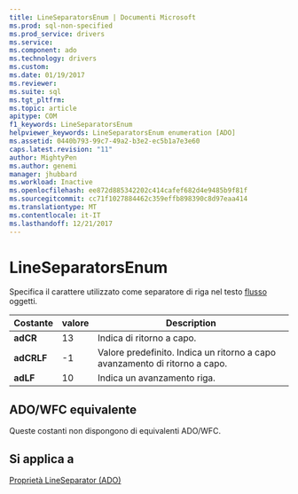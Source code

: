 ```yaml
---
title: LineSeparatorsEnum | Documenti Microsoft
ms.prod: sql-non-specified
ms.prod_service: drivers
ms.service: 
ms.component: ado
ms.technology: drivers
ms.custom: 
ms.date: 01/19/2017
ms.reviewer: 
ms.suite: sql
ms.tgt_pltfrm: 
ms.topic: article
apitype: COM
f1_keywords: LineSeparatorsEnum
helpviewer_keywords: LineSeparatorsEnum enumeration [ADO]
ms.assetid: 0440b793-99c7-49a2-b3e2-ec5b1a7e3e60
caps.latest.revision: "11"
author: MightyPen
ms.author: genemi
manager: jhubbard
ms.workload: Inactive
ms.openlocfilehash: ee872d885342202c414cafef682d4e9485b9f81f
ms.sourcegitcommit: cc71f1027884462c359effb898390c8d97eaa414
ms.translationtype: MT
ms.contentlocale: it-IT
ms.lasthandoff: 12/21/2017
---
```

# <a name="lineseparatorsenum"></a>LineSeparatorsEnum
Specifica il carattere utilizzato come separatore di riga nel testo [flusso](../../../ado/reference/ado-api/stream-object-ado.md) oggetti.  
  
|Costante|valore|Description|  
|--------------|-----------|-----------------|  
|**adCR**|13|Indica di ritorno a capo.|  
|**adCRLF**|-1|Valore predefinito. Indica un ritorno a capo avanzamento di ritorno a capo.|  
|**adLF**|10|Indica un avanzamento riga.|  
  
## <a name="adowfc-equivalent"></a>ADO/WFC equivalente  
 Queste costanti non dispongono di equivalenti ADO/WFC.  
  
## <a name="applies-to"></a>Si applica a  
 [Proprietà LineSeparator (ADO)](../../../ado/reference/ado-api/lineseparator-property-ado.md)
